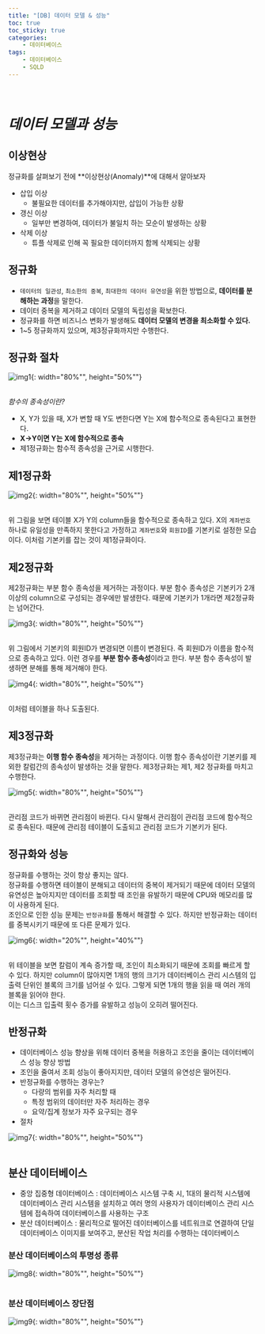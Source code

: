 ```yaml
---
title: "[DB] 데이터 모델 & 성능"
toc: true
toc_sticky: true
categories: 
    - 데이터베이스
tags:
    - 데이터베이스
    - SQLD
---
```


<br>

# *데이터 모델과 성능*

## 이상현상<br>

정규화를 살펴보기 전에 **이상현상(Anomaly)**에 대해서 알아보자

* 삽입 이상
    * 불필요한 데이터를 추가해야지만, 삽입이 가능한 상황
* 갱신 이상
    * 일부만 변경하여, 데이터가 불일치 하는 모순이 발생하는 상황
* 삭제 이상
    * 튜플 삭제로 인해 꼭 필요한 데이터까지 함께 삭제되는 상황

## 정규화<br>

* `데이터의 일관성`, `최소한의 중복`, `최대한의 데이터 유연성`을 위한 방법으로, **데이터를 분해하는 과정**을 말한다.
* 데이터 중복을 제거하고 데이터 모델의 독립성을 확보한다.
* 정규화를 하면 비즈니스 변화가 발생해도 **데이터 모델의 변경을 최소화할 수 있다.**
* 1~5 정규화까지 있으며, 제3정규화까지만 수행한다.

## 정규화 절차 <br>

![img1](/assets/images/35_1.png){: width="80%"", height="50%""} <br><br>


*함수의 종속성이란?* <br>

* X, Y가 있을 때, X가 변할 때 Y도 변한다면 Y는 X에 함수적으로 종속된다고 표현한다.
* **X->Y이면 Y는 X에 함수적으로 종속**
* 제1정규화는 함수적 종속성을 근거로 시행한다.

## 제1정규화 <br>

![img2](/assets/images/35_2.png){: width="80%"", height="50%""} <br><br>

위 그림을 보면 테이블 X가 Y의 column들을 함수적으로 종속하고 있다. X의 `계좌번호` 하나로 유일성을 만족하지 못한다고 가정하고 `계좌번호`와 `회원ID`를 기본키로 설정한 모습이다. 이처럼 기본키를 잡는 것이 제1정규화이다.

## 제2정규화 <br>

제2정규화는 부분 함수 종속성을 제거하는 과정이다. 부분 함수 종속성은 기본키가 2개 이상의 column으로 구성되는 경우에만 발생한다. 때문에 기본키가 1개라면 제2정규화는 넘어간다.

![img3](/assets/images/35_3.png){: width="80%"", height="50%""} <br><br>

위 그림에서 기본키의 회원ID가 변경되면 이름이 변경된다. 즉 회원ID가 이름을 함수적으로 종속하고 있다. 이런 경우를 **부분 함수 종속성**이라고 한다. 부분 함수 종속성이 발생하면 분해를 통해 제거해야 한다. <br>

![img4](/assets/images/35_4.png){: width="80%"", height="50%""} <br><br>

이처럼 테이블을 하나 도출된다. 

## 제3정규화 <br>

제3정규화는 **이행 함수 종속성**을 제거하는 과정이다. 이행 함수 종속성이란 기본키를 제외한 칼럼간의 종속성이 발생하는 것을 말한다. 제3정규화는 제1, 제2 정규화를 마치고 수행한다. <br>

![img5](/assets/images/35_5.png){: width="80%"", height="50%""} <br><br>

관리점 코드가 바뀌면 관리점이 바뀐다. 다시 말해서 관리점이 관리점 코드에 함수적으로 종속된다. 때문에 관리점 테이블이 도출되고 관리점 코드가 기본키가 된다.<br>

## 정규화와 성능<br>

정규화를 수행하는 것이 항상 좋지는 않다.<br>
정규화를 수행하면 테이블이 분해되고 데이터의 중복이 제거되기 때문에 데이터 모델의 유연성은 높아지지만 데이터를 조회할 때 조인을 유발하기 때문에 CPU와 메모리를 많이 사용하게 된다. <br>
조인으로 인한 성능 문제는 `반정규화`를 통해서 해결할 수 있다. 하지만 반정규화는 데이터를 중복시키기 때문에 또 다른 문제가 있다. <br>

![img6](/assets/images/35_6.png){: width="20%"", height="40%""} <br><br>

위 테이블을 보면 칼럼이 계속 증가할 때, 조인이 최소화되기 때문에 조회를 빠르게 할 수 있다. 하지만 column이 많아지면 1개의 행의 크기가 데이터베이스 관리 시스템의 입출력 단위인 블록의 크기를 넘어설 수 있다. 그렇게 되면 1개의 행을 읽을 때 여러 개의 블록을 읽어야 한다.<br>
이는 디스크 입출력 횟수 증가를 유발하고 성능이 오히려 떨어진다.<br>


## 반정규화<br>

* 데이터베이스 성능 향상을 위해 데이터 중복을 허용하고 조인을 줄이는 데이터베이스 성능 향상 방법
* 조인을 줄여서 조회 성능이 좋아지지만, 데이터 모델의 유연성은 떨어진다.
* 반정규화를 수행하는 경우는?
    * 다량의 범위를 자주 처리할 때
    * 특정 범위의 데이터만 자주 처리하는 경우
    * 요약/집계 정보가 자주 요구되는 경우
* 절차

![img7](/assets/images/35_7.png){: width="80%"", height="50%""} <br><br>

## 분산 데이터베이스<br>

* 중앙 집중형 데이터베이스 : 데이터베이스 시스템 구축 시, 1대의 물리적 시스템에 데이터베이스 관리 시스템을 설치하고 여러 명의 사용자가 데이터베이스 관리 시스템에 접속하여 데이터베이스를 사용하는 구조
* 분산 데이터베이스 : 물리적으로 떨어진 데이터베이스를 네트워크로 연결하여 단일 데이터베이스 이미지를 보여주고, 분산된 작업 처리를 수행하는 데이터베이스


### 분산 데이터베이스의 투명성 종류 <br>

![img8](/assets/images/35_8.png){: width="80%"", height="50%""} <br><br>

### 분산 데이터베이스 장단점 <br> 

![img9](/assets/images/35_9.png){: width="80%"", height="50%""} <br><br>





